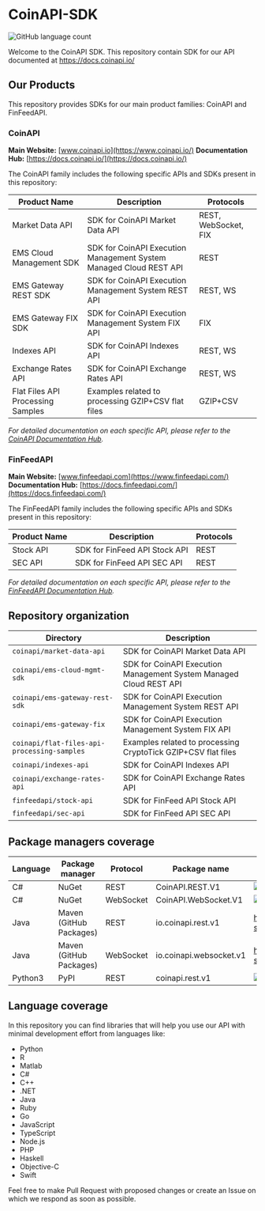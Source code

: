 # CoinAPI-SDK 

![GitHub language count](https://img.shields.io/github/languages/count/api-bricks/api-bricks-sdk)

Welcome to the CoinAPI SDK. This repository contain SDK for our API documented at https://docs.coinapi.io/ 

## Our Products

This repository provides SDKs for our main product families: CoinAPI and FinFeedAPI.

### CoinAPI

**Main Website:** [www.coinapi.io](https://www.coinapi.io/)
**Documentation Hub:** [https://docs.coinapi.io/](https://docs.coinapi.io/)

The CoinAPI family includes the following specific APIs and SDKs present in this repository:

| Product Name                        | Description                                                        | Protocols       |
| ----------------------------------- | ------------------------------------------------------------------ | --------------- |
| Market Data API                     | SDK for CoinAPI Market Data API                                    | REST, WebSocket, FIX |
| EMS Cloud Management SDK            | SDK for CoinAPI Execution Management System Managed Cloud REST API | REST            |
| EMS Gateway REST SDK                | SDK for CoinAPI Execution Management System REST API               | REST, WS            |
| EMS Gateway FIX SDK                 | SDK for CoinAPI Execution Management System FIX API                | FIX             |
| Indexes API                         | SDK for CoinAPI Indexes API                                        | REST, WS            |
| Exchange Rates API                  | SDK for CoinAPI Exchange Rates API                                 | REST, WS            |
| Flat Files API Processing Samples   | Examples related to processing GZIP+CSV flat files      | GZIP+CSV        |

*For detailed documentation on each specific API, please refer to the [CoinAPI Documentation Hub](https://docs.coinapi.io/).*

### FinFeedAPI

**Main Website:** [www.finfeedapi.com](https://www.finfeedapi.com/)
**Documentation Hub:** [https://docs.finfeedapi.com/](https://docs.finfeedapi.com/)

The FinFeedAPI family includes the following specific APIs and SDKs present in this repository:

| Product Name                        | Description                                 | Protocols       |
| ----------------------------------- | ------------------------------------------- | --------------- |
| Stock API                           | SDK for FinFeed API Stock API               | REST            |
| SEC API                             | SDK for FinFeed API SEC API                 | REST            |

*For detailed documentation on each specific API, please refer to the [FinFeedAPI Documentation Hub](https://docs.finfeedapi.com/).*

## Repository organization

Directory | Description |
--- | --- |
`coinapi/market-data-api` | SDK for CoinAPI Market Data API |
`coinapi/ems-cloud-mgmt-sdk` | SDK for CoinAPI Execution Management System Managed Cloud REST API |
`coinapi/ems-gateway-rest-sdk` | SDK for CoinAPI Execution Management System REST API |
`coinapi/ems-gateway-fix` | SDK for CoinAPI Execution Management System FIX API |
`coinapi/flat-files-api-processing-samples` | Examples related to processing CryptoTick GZIP+CSV flat files |
`coinapi/indexes-api` | SDK for CoinAPI Indexes API |
`coinapi/exchange-rates-api` | SDK for CoinAPI Exchange Rates API |
`finfeedapi/stock-api` | SDK for FinFeed API Stock API |
`finfeedapi/sec-api` | SDK for FinFeed API SEC API |

## Package managers coverage

Language | Package manager | Protocol | Package name | Version/Link |
--- | --- | --- | --- | --- |
C# | NuGet | REST | CoinAPI.REST.V1 | ![Nuget](https://img.shields.io/nuget/v/CoinAPI.REST.v1) |
C# | NuGet | WebSocket | CoinAPI.WebSocket.V1 | ![Nuget](https://img.shields.io/nuget/v/CoinAPI.WebSocket.v1) |
Java | Maven<br/>(GitHub Packages) | REST | io.coinapi.rest.v1 | https://github.com/coinapi/coinapi-sdk/packages/397337 |
Java | Maven<br/>(GitHub Packages) | WebSocket | io.coinapi.websocket.v1 | https://github.com/coinapi/coinapi-sdk/packages/397352 |
Python3 | PyPI | REST | coinapi.rest.v1 | ![PyPI](https://img.shields.io/pypi/v/coinapi.rest.v1) |

## Language coverage

In this repository you can find libraries that will help you use our API with minimal development effort from languages like:
 * Python
 * R
 * Matlab
 * C#
 * C++
 * .NET
 * Java
 * Ruby
 * Go
 * JavaScript
 * TypeScript
 * Node.js
 * PHP
 * Haskell
 * Objective-C
 * Swift

Feel free to make Pull Request with proposed changes or create an Issue on which we respond as soon as possible.

